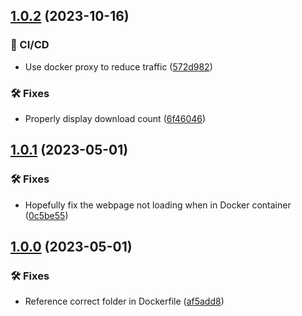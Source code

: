 ## [1.0.2](https://git.griefed.de/Griefed/serverpackcreator-de/compare/1.0.1...1.0.2) (2023-10-16)


### 🦊 CI/CD

* Use docker proxy to reduce traffic ([572d982](https://git.griefed.de/Griefed/serverpackcreator-de/commit/572d9826b797582ca26e38725f3f31bb14008442))


### 🛠 Fixes

* Properly display download count ([6f46046](https://git.griefed.de/Griefed/serverpackcreator-de/commit/6f46046d950468492763955a339962cbdce7a252))

## [1.0.1](https://git.griefed.de/Griefed/serverpackcreator-de/compare/1.0.0...1.0.1) (2023-05-01)


### 🛠 Fixes

* Hopefully fix the webpage not loading when in Docker container ([0c5be55](https://git.griefed.de/Griefed/serverpackcreator-de/commit/0c5be55d05d7109a9f92c3c097b1431a76f22ab4))

## [1.0.0](https://git.griefed.de/Griefed/serverpackcreator-de/compare/...1.0.0) (2023-05-01)


### 🛠 Fixes

* Reference correct folder in Dockerfile ([af5add8](https://git.griefed.de/Griefed/serverpackcreator-de/commit/af5add8a9e41d92847c13e81123799c2a354e8ef))
